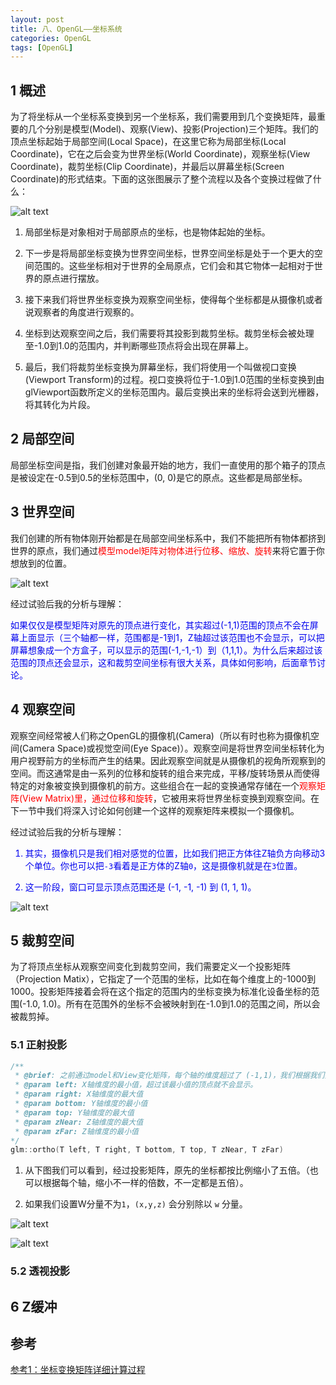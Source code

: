 ```yaml
---
layout: post
title: 八、OpenGL——坐标系统
categories: OpenGL
tags: [OpenGL]
---
```


## 1 概述

为了将坐标从一个坐标系变换到另一个坐标系，我们需要用到几个变换矩阵，最重要的几个分别是模型(Model)、观察(View)、投影(Projection)三个矩阵。我们的顶点坐标起始于局部空间(Local Space)，在这里它称为局部坐标(Local Coordinate)，它在之后会变为世界坐标(World Coordinate)，观察坐标(View Coordinate)，裁剪坐标(Clip Coordinate)，并最后以屏幕坐标(Screen Coordinate)的形式结束。下面的这张图展示了整个流程以及各个变换过程做了什么：

![alt text](image.png)

1. 局部坐标是对象相对于局部原点的坐标，也是物体起始的坐标。

2. 下一步是将局部坐标变换为世界空间坐标，世界空间坐标是处于一个更大的空间范围的。这些坐标相对于世界的全局原点，它们会和其它物体一起相对于世界的原点进行摆放。

3. 接下来我们将世界坐标变换为观察空间坐标，使得每个坐标都是从摄像机或者说观察者的角度进行观察的。

4. 坐标到达观察空间之后，我们需要将其投影到裁剪坐标。裁剪坐标会被处理至-1.0到1.0的范围内，并判断哪些顶点将会出现在屏幕上。

5. 最后，我们将裁剪坐标变换为屏幕坐标，我们将使用一个叫做视口变换(Viewport Transform)的过程。视口变换将位于-1.0到1.0范围的坐标变换到由glViewport函数所定义的坐标范围内。最后变换出来的坐标将会送到光栅器，将其转化为片段。

## 2 局部空间

局部坐标空间是指，我们创建对象最开始的地方，我们一直使用的那个箱子的顶点是被设定在-0.5到0.5的坐标范围中，(0, 0)是它的原点。这些都是局部坐标。

## 3 世界空间

我们创建的所有物体刚开始都是在局部空间坐标系中，我们不能把所有物体都挤到世界的原点，我们通过<font color="red">模型model矩阵对物体进行位移、缩放、旋转</font>来将它置于你想放到的位置。

![alt text](image-1.png)

经过试验后我的分析与理解：

<font color="lightred">

如果仅仅是模型矩阵对原先的顶点进行变化，其实超过(-1,1)范围的顶点不会在屏幕上面显示（三个轴都一样，范围都是-1到1，Z轴超过该范围也不会显示，可以把屏幕想象成一个方盒子，可以显示的范围(-1,-1,-1）到（1,1,1）。为什么后来超过该范围的顶点还会显示，这和裁剪空间坐标有很大关系，具体如何影响，后面章节讨论。

</font>


## 4 观察空间

观察空间经常被人们称之OpenGL的摄像机(Camera)（所以有时也称为摄像机空间(Camera Space)或视觉空间(Eye Space)）。观察空间是将世界空间坐标转化为用户视野前方的坐标而产生的结果。因此观察空间就是从摄像机的视角所观察到的空间。而这通常是由一系列的位移和旋转的组合来完成，平移/旋转场景从而使得特定的对象被变换到摄像机的前方。这些组合在一起的变换通常存储在一个<font color="red">观察矩阵(View Matrix)里，通过位移和旋转</font>，它被用来将世界坐标变换到观察空间。在下一节中我们将深入讨论如何创建一个这样的观察矩阵来模拟一个摄像机。

经过试验后我的分析与理解：

<font color="lightred">

1. 其实，摄像机只是我们相对感觉的位置，比如我们把正方体往Z轴负方向移动3个单位。你也可以把`-3`看着是正方体的Z轴`0`，这是摄像机就是在`3`位置。

2. 这一阶段，窗口可显示顶点范围还是 (-1, -1, -1) 到 (1, 1, 1)。


</font>

![alt text](image-2.png)

## 5 裁剪空间

为了将顶点坐标从观察空间变化到裁剪空间，我们需要定义一个投影矩阵（Projection Matix），它指定了一个范围的坐标，比如在每个维度上的-1000到1000。投影矩阵接着会将在这个指定的范围内的坐标变换为标准化设备坐标的范围(-1.0, 1.0)。所有在范围外的坐标不会被映射到在-1.0到1.0的范围之间，所以会被裁剪掉。


### 5.1 正射投影

```cpp
/**
 * @brief: 之前通过model和View变化矩阵，每个轴的维度超过了 (-1,1)，我们根据我们要构建的世界，重新将其映射到(-1,1)。比如我们可以设置 (-5,5)，我们的箱子就比之前缩小了五倍。只会显示该范围内的顶点，也就是蓝色截体里面的。
 * @param left: X轴维度的最小值，超过该最小值的顶点就不会显示。
 * @param right: X轴维度的最大值
 * @param bottom: Y轴维度的最小值
 * @param top: Y轴维度的最大值
 * @param zNear: Z轴维度的最大值
 * @param zFar: Z轴维度的最小值
*/
glm::ortho(T left, T right, T bottom, T top, T zNear, T zFar)
```

1. 从下图我们可以看到，经过投影矩阵，原先的坐标都按比例缩小了五倍。（也可以根据每个轴，缩小不一样的倍数，不一定都是五倍）。

2. 如果我们设置W分量不为`1`，`(x,y,z)` 会分别除以 `w` 分量。


![alt text](image-5.png)

![alt text](image-4.png)

### 5.2 透视投影


<font color="lightred">

</font>

## 6 Z缓冲


## 参考

[参考1：坐标变换矩阵详细计算过程](https://blog.songjiahao.com/archives/993)